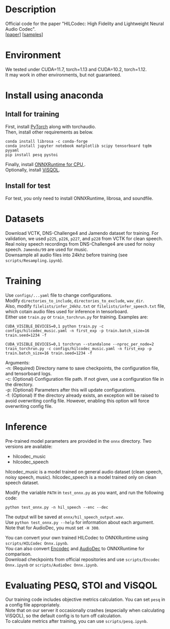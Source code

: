 # Description
Official code for the paper "HILCodec: High Fidelity and Lightweight Neural Audio Codec".  
\[[paper](https://arxiv.org/abs/2405.04752)\] \[[samples](https://aask1357.github.io/hilcodec/)\]

# Environment
We tested under CUDA=11.7, torch=1.13 and CUDA=10.2, torch=1.12.  
It may work in other environments, but not guaranteed.

# Install using anaconda
## Intall for training
First, install [PyTorch](https://pytorch.org/get-started/locally/) along with torchaudio.  
Then, install other requirements as below.
<pre><code>conda install librosa -c conda-forge
conda install jupyter notebook matplotlib scipy tensorboard tqdm pyyaml
pip install pesq pystoi</code></pre>
Finally, install [ONNXRuntime for CPU ](https://onnxruntime.ai/docs/install/).  
Optionally, install [ViSQOL](https://github.com/google/visqol).  
## Install for test
For test, you only need to install ONNXRuntime, librosa, and soundfile.  

# Datasets
Download VCTK, DNS-Challenge4 and Jamendo dataset for training.
For validation, we used `p225`, `p226`, `p227`, and `p228` from VCTK for clean speech. Real noisy speech recordings from DNS-Challenge4 are used for noisy speech. `Jamendo/99` are used for music.  
Downsample all audio files into 24khz before training (see `scripts/Resampling.ipynb`).  

# Training
Use `configs/...yaml` file to change configurations.  
Modify `directories_to_include`, `directories_to_exclude`, `wav_dir`.  
Also, modify `filelists/infer_24khz.txt` or `filelists/infer_speech.txt` file, which cotain audio files used for inference in tensorboard.  
Either use `train.py` or `train_torchrun.py` for training. Examples are:  
<pre><code>CUDA_VISIBLE_DEVICES=0,1 python train.py -c configs/hilcodec_music.yaml -n first_exp -p train.batch_size=16 train.seed=1234 -f</code></pre>
<pre><code>CUDA_VISIBLE_DEVICES=0,1 torchrun --standalone --nproc_per_node=2 train_torchrun.py -c configs/hilcodec_music.yaml -n first_exp -p train.batch_size=16 train.seed=1234 -f</code></pre>  
Arguments:  
-n: (Required) Directory name to save checkpoints, the configuration file, and tensorboard logs.  
-c: (Optional) Configuration file path. If not given, use a configuration file in the directory.  
-p: (Optional) Parameters after this will update configurations.  
-f: (Optional) If the directory already exists, an exception will be raised to avoid overwriting config file. However, enabling this option will force overwriting config file.

# Inference
Pre-trained model parameters are provided in the `onnx` directory. Two versions are available: 
- hilcodec_music  
- hilcodec_speech  

hilcodec_music is a model trained on general audio dataset (clean speech, noisy speech, music).
hilcodec_speech is a model trained only on clean speech dataset.  

Modify the variable `PATH` in `test_onnx.py` as you want, and run the following code:
<pre><code>python test_onnx.py -n hil_speech --enc --dec</code></pre>  
The output will be saved at `onnx/hil_speech_output.wav`.  
Use `python test_onnx.py --help` for information about each argument.  
Note that for AudioDec, you must set `-H 300`.  

You can convert your own trained HILCodec to ONNXRuntime using `scripts/HILCodec Onnx.ipynb`.  
You can also convert [Encodec](https://github.com/facebookresearch/encodec) and [AudioDec](https://github.com/facebookresearch/AudioDec) to ONNXRuntime for comparison.  
Download checkpoints from official repositories and use `scripts/Encodec Onnx.ipynb` or `scripts/AudioDec Onnx.ipynb`.

# Evaluating PESQ, STOI and ViSQOL
Our training code includes objective metrics calculation. You can set `pesq` in a config file appropriately.  
Note that on our server it occasionally crashes (especially when calculating ViSQOL), so the default config is to turn off calculation.  
To calculate metrics after training, you can use `scripts/pesq.ipynb`.  
